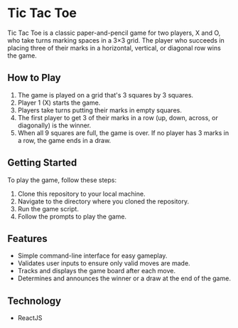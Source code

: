 # Tic Tac Toe

Tic Tac Toe is a classic paper-and-pencil game for two players, X and O, who take turns marking spaces in a 3×3 grid. The player who succeeds in placing three of their marks in a horizontal, vertical, or diagonal row wins the game.

## How to Play

1. The game is played on a grid that's 3 squares by 3 squares.
2. Player 1 (X) starts the game.
3. Players take turns putting their marks in empty squares.
4. The first player to get 3 of their marks in a row (up, down, across, or diagonally) is the winner.
5. When all 9 squares are full, the game is over. If no player has 3 marks in a row, the game ends in a draw.

## Getting Started

To play the game, follow these steps:

1. Clone this repository to your local machine.
2. Navigate to the directory where you cloned the repository.
3. Run the game script.
4. Follow the prompts to play the game.

## Features

- Simple command-line interface for easy gameplay.
- Validates user inputs to ensure only valid moves are made.
- Tracks and displays the game board after each move.
- Determines and announces the winner or a draw at the end of the game.

## Technology
- ReactJS